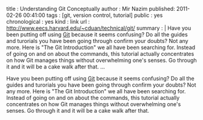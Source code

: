 title : Understanding Git Conceptually
author : Mir Nazim
published: 2011-02-26 00:41:00
tags : [git, version control, tutorial]
public : yes
chronological : yes
kind : link
url : http://www.eecs.harvard.edu/~cduan/technical/git/
summary : |
    Have you been putting off using [Git](http://git-scm.com) because it seems confusing? Do all the guides and turorials you have been going through confirm your doubts? Not any more. Here is "The Git Introduction" we all have been searching for. Instead of going on and on about the commands, this tutorial actually concentrates on how Git manages things without overwhelming one's senses. Go through it and it will be a cake walk after that.
...

Have you been putting off using [Git](http://git-scm.com) because it seems confusing? Do all the guides and turorials you have been going through confirm your doubts? Not any more. Here is "The Git Introduction" we all have been searching for. Instead of going on and on about the commands, this tutorial actually concentrates on how Git manages things without overwhelming one's senses. Go through it and it will be a cake walk after that.


